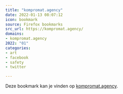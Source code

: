 ```yaml
---
title: "kompromat.agency"
date: 2022-01-13 08:07:12
icon: bookmark
source: Firefox bookmarks
src_url: https://kompromat.agency/
domains:
- kompromat.agency
2022: "01"
categories:
- art
- facebook
- safety
- twitter

---
```

Deze bookmark kan je vinden op [kompromat.agency](https://kompromat.agency/).
